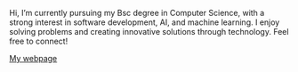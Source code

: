 Hi,  I’m currently pursuing my Bsc degree in Computer Science, with a strong interest in software development, AI, and machine learning.
I enjoy solving problems and creating innovative solutions through technology.
Feel free to connect!

[My webpage](https://anttitulenheimo.github.io/introduction-page/)

<!---
anttitulenheimo/anttitulenheimo is a ✨ special ✨ repository because its `README.md` (this file) appears on your GitHub profile.
You can click the Preview link to take a look at your changes.
--->
